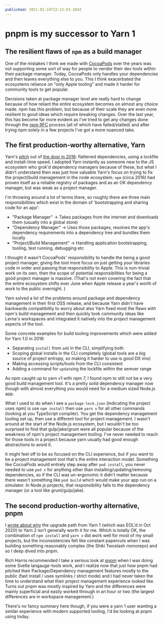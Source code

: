 ```yaml
---
published: 2021-02-24T22:12:03.284Z
---
```

# pnpm is my successor to Yarn 1

## The resilient flaws of `npm` as a build manager

One of the mistakes I think we made with [CocoaPods](https://cocoapods.org) over the years was not supporting some sort of way for people to vendor their dev tools within their package manager. Today, CocoaPods only handles your dependencies and then leaves everything else to you. This I think exacerbated the ecosystems reliance on "only Apple tooling" and made it harder for community tools to get popular.

Decisions taken at package manager level are really hard to change because of how reliant the entire ecosystem becomes on almost any choice made. npm has this problem, but because of their scale they are even more resilient to good ideas which require breaking changes. Over the last year, this has become far more evident as I've tried to get any changes done through the [npm RFC](https://github.com/npm/rfcs/) process (all of which have failed/stalled) and after trying npm solely in a few projects I've got a more nuanced take.

## The first production-worthy alternative, Yarn 

Yarn's [pitch](https://www.infoq.com/news/2016/10/yarn/) out of [the door in 2016](https://artsy.github.io/blog/2016/11/14/JS-Glossary/#yarn): flattened dependencies, using a lockfile and install-time speed. I adopted Yarn instantly as someone new to the JS ecosystem who grok'd dependency managers because of these, but what I didn't understand then was just how valuable Yarn's focus on trying to fix the project/build management in the node ecosystem. `npm` (circa 2016) had proven itself as a reliable registry of packages and as an OK dependency manager, but was weak as a project manager.

I'm throwing around a lot of terms there, so roughly there are three main responsibilities which exist in the domain of 'bootstrapping and sharing code for an app':

- "Package Manager" -> Takes packages from the internet and downloads them (usually into a global store)
- "Dependency Manager" -> Uses those packages, resolves the app's dependency requirements into a dependency tree and bundles them locally
- "Project/Build Management" -> Handling application bootstrapping, tooling, test running, debugging etc

I thought it wasn't CocoaPods' responsibility to handle the being a good project manager, giving the tool more focus on just getting your libraries code in order and passing that responsibility to Apple. This is non-trivial work on its own, then the scope of potential responsibilities for being a good project manager is massive. (That's not even covering the fact that the entire ecosystem shifts ever June when Apple release a year's worth of work to the public overnight. )

Yarn solved a lot of the problems around package and dependency management in their first OSS release, and because Yarn didn't have backwards compatibility to worry about also Yarn fixed most the flaws with npm's build management and then quickly took community ideas like Lerna's workspaces and integrated it natively into the project management aspects of the tool.

Some concrete examples for build tooling improvements which were added for Yarn 1.0 in 2016:

 - Separating `install` from `add` in the CLI, simplifying both
 - Scoping global installs in the CLI completely (global tools are a big source of project entropy, so making it harder to use is good DX imo)
 - Making accessing scripts/tools from the CLI consistent  
 - Adding a command for `update`ing the lockfile within the semver range

As npm caught up to yarn v1 with npm 7, I found npm to still not be a very good build management tool. It's a pretty solid dependency manager now though with almost everything you would need for a medium sized Node.js app.

What I used to do when I see a `package-lock.json` (indicating the project uses npm) is use `npm install` then use `yarn x` for all other commands (looking at you TypeScript compiler). You get the dependency management tooling set up, then use a different tool for project management. I wasn't around at the start of the Node.js ecosystem, but I wouldn't be too surprised to find that gulp/jake/grunt were all popular because of the weakness of npm's project management tooling. I've never needed to reach for those tools in a project because yarn usually had good enough abstractions to avoid it.

It might feel off to be so focused on the CLI experience, but if you _want_ to be a project management tool that's the entire interaction model. Something like CocoaPods would entirely step away after `pod install`, you never needed to use `pod x` for anything other than installing/updating/removing dependencies, so if the CLI was un-ergonomic it didn't matter because there wasn't something like `pod build` which would make your app run on a simulator. In Node.js projects, that responsibility falls to the dependency manager (or a tool like grunt/gulp/jake).

## The second production-worthy alternative, pnpm

I [wrote about why](https://orta.io/notes/js/yarn-vs-npm#Yarn-1-vs-2+) the upgrade path from Yarn 1 (which was EOL'd in Oct 2020) to Yarn 2 isn't generally worth it for me. Which is totally OK, the combination of `npm install` and `yarn x` did work well for most of my small projects, but the inconsistencies felt like constant papercuts when I was building something reasonably complex (the Shiki Twoslash monorepo) and so I deep dived into pnpm.

Rich Harris recommended I take a serious look at [pnpm](https://pnpm.io) when I was doing some Svelte langauge-tools work, and I realize now that just how pnpm had pitched their Package/Dependency management features mostly to the public (fast install / uses symlinks / strict mode) and I had never taken the time to understand what their project management experience looked like. Turns out pnpm was mostly inspired by Yarn and the differences were mainly superficial and easily worked through in an hour or two (the largest differences are in workspace management.)

There's no fancy summary here though, if you were a yarn 1 user wanting a similar experience with modern supported tooling, I'd be looking at pnpm using today.